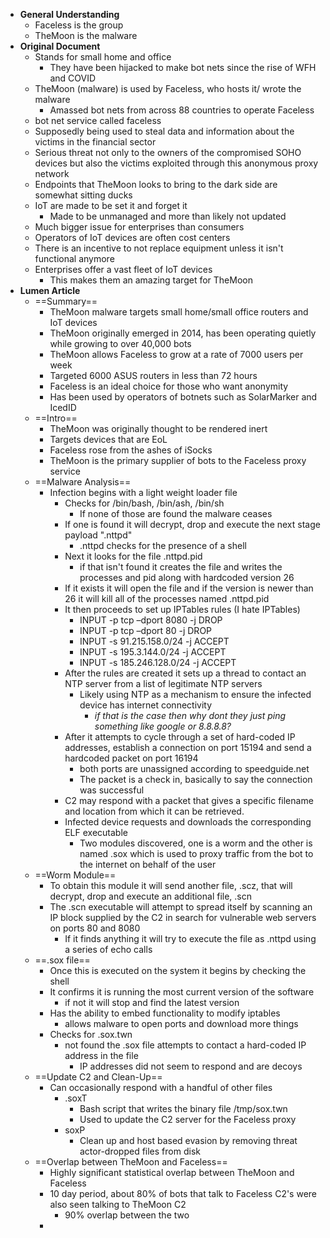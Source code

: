 - **General Understanding**
	- Faceless is the group
	- TheMoon is the malware
- **Original Document**
	- Stands for small home and office
		- They have been hijacked to make bot nets since the rise of WFH and COVID
	- TheMoon (malware) is used by Faceless, who hosts it/ wrote the malware
		- Amassed bot nets from across 88 countries to operate Faceless
	- bot net service called faceless
	- Supposedly being used to steal data and information about the victims in the financial sector
	- Serious threat not only to the owners of the compromised SOHO devices but also the victims exploited through this anonymous proxy network
	- Endpoints that TheMoon looks to bring to the dark side are somewhat sitting ducks
	- IoT are made to be set it and forget it
		- Made to be unmanaged and more than likely not updated
	- Much bigger issue for enterprises than consumers
	- Operators of IoT devices are often cost centers
	- There is an incentive to not replace equipment unless it isn't functional anymore
	- Enterprises offer a vast fleet of IoT devices
		- This makes them an amazing target for TheMoon
- **Lumen Article**
	- ==Summary==
		- TheMoon malware targets small home/small office routers and IoT devices
		- TheMoon originally emerged in 2014, has been operating quietly while growing to over 40,000 bots
		- TheMoon allows Faceless to grow at a rate of 7000 users per week
		- Targeted 6000 ASUS routers in less than 72 hours
		- Faceless is an ideal choice for those who want anonymity
		- Has been used by operators of botnets such as SolarMarker and IcedID
	- ==Intro==
		- TheMoon was originally thought to be rendered inert
		- Targets devices that are EoL
		- Faceless rose from the ashes of iSocks
		- TheMoon is the primary supplier of bots to the Faceless proxy service
	- ==Malware Analysis==
		- Infection begins with a light weight loader file
			- Checks for /bin/bash, /bin/ash, /bin/sh
				- If none of those are found the malware ceases
			- If one is found it will decrypt, drop and execute the next stage payload ".nttpd"
				- .nttpd checks for the presence of a shell
			- Next it looks for the file .nttpd.pid
				- if that isn't found it creates the file and writes the processes and pid along with hardcoded version 26
			- If it exists it will open the file and if the version is newer than 26 it will kill all of the processes named .nttpd.pid
			- It then proceeds to set up IPTables rules (I hate IPTables)
				- INPUT -p tcp –dport 8080 -j DROP
				- INPUT -p tcp –dport 80 -j DROP
				- INPUT -s 91.215.158.0/24 -j ACCEPT
				- INPUT -s 195.3.144.0/24 -j ACCEPT
				- INPUT -s 185.246.128.0/24 -j ACCEPT
			- After the rules are created it sets up a thread to contact an NTP server from a list of legitimate NTP servers
				- Likely using NTP as a mechanism to ensure the infected device has internet connectivity
					- *if that is the case then why dont they just ping something like google or 8.8.8.8?*
			- After it attempts to cycle through a set of hard-coded IP addresses, establish a connection on port 15194 and send a hardcoded packet on port 16194
				- both ports are unassigned according to speedguide.net
				- The packet is a check in, basically to say the connection was successful
			- C2 may respond with a packet that gives a specific filename and location from which it can be retrieved.
			- Infected device requests and downloads the corresponding ELF executable
				- Two modules discovered, one is a worm and the other is named .sox which is used to proxy traffic from the bot to the internet on behalf of the user
	- ==Worm Module==
		- To obtain this module it will send another file, .scz, that will decrypt, drop and execute an additional file, .scn
		- The .scn executable will attempt to spread itself by scanning an IP block supplied by the C2 in search for vulnerable web servers on ports 80 and 8080
			- If it finds anything it will try to execute the file as .nttpd using a series of echo calls
	- ==.sox file==
		- Once this is executed on the system it begins by checking the shell
		- It confirms it is running the most current version of the software
			- if not it will stop and find the latest version
		- Has the ability to embed functionality to modify iptables
			- allows malware to open ports and download more things
		- Checks for .sox.twn
			- not found the .sox file attempts to contact a hard-coded IP address in the file
				- IP addresses did not seem to respond and are decoys
	- ==Update C2 and Clean-Up==
		- Can occasionally respond with a handful of other files
			- .soxT
				- Bash script that writes the binary file /tmp/sox.twn
				- Used to update the C2 server for the Faceless proxy
			- soxP
				- Clean up and host based evasion by removing threat actor-dropped files from disk
	- ==Overlap between TheMoon and Faceless==
		- Highly significant statistical overlap between TheMoon and Faceless
		- 10 day period, about 80% of bots that talk to Faceless C2's were also seen talking to TheMoon C2
			- 90% overlap between the two
		- 